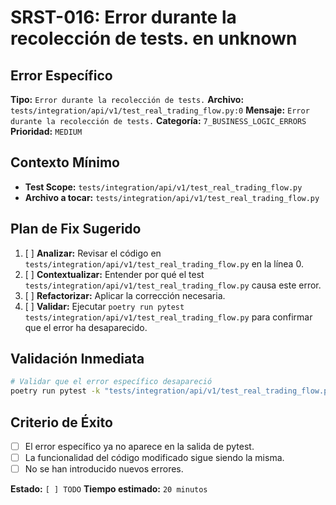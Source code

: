 # SRST-016: Error durante la recolección de tests. en unknown

## Error Específico
**Tipo:** `Error durante la recolección de tests.`
**Archivo:** `tests/integration/api/v1/test_real_trading_flow.py:0`
**Mensaje:** `Error durante la recolección de tests.`
**Categoría:** `7_BUSINESS_LOGIC_ERRORS`
**Prioridad:** `MEDIUM`

## Contexto Mínimo
- **Test Scope:** `tests/integration/api/v1/test_real_trading_flow.py`
- **Archivo a tocar:** `tests/integration/api/v1/test_real_trading_flow.py`

## Plan de Fix Sugerido
1. [ ] **Analizar:** Revisar el código en `tests/integration/api/v1/test_real_trading_flow.py` en la línea 0.
2. [ ] **Contextualizar:** Entender por qué el test `tests/integration/api/v1/test_real_trading_flow.py` causa este error.
3. [ ] **Refactorizar:** Aplicar la corrección necesaria.
4. [ ] **Validar:** Ejecutar `poetry run pytest tests/integration/api/v1/test_real_trading_flow.py` para confirmar que el error ha desaparecido.

## Validación Inmediata
```bash
# Validar que el error específico desapareció
poetry run pytest -k "tests/integration/api/v1/test_real_trading_flow.py" -v
```

## Criterio de Éxito
- [ ] El error específico ya no aparece en la salida de pytest.
- [ ] La funcionalidad del código modificado sigue siendo la misma.
- [ ] No se han introducido nuevos errores.

**Estado:** `[ ] TODO`
**Tiempo estimado:** `20 minutos`
